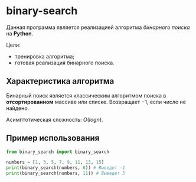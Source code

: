 # binary-search
Данная программа является реализацией алгоритма *бинарного поиска* на __Python__.

Цели:
- тренировка алгоритма;
- готовая реализация бинарного поиска.

## Характеристика алгоритма
Бинарный поиск является классическим алгоритмом поиска в **отсортированном** массиве или списке. Возвращает $-1$, если число не найдено.

Асимптотическая сложность: $O(log n)$.

## Пример использования
```py
from binary_search import binary_search

numbers = [1, 3, 5, 7, 9, 11, 13, 15] 
print(binary_search(numbers, 8)) # Выведет -1
print(binary_search(numbers, 11)) # Выведет 5
```
